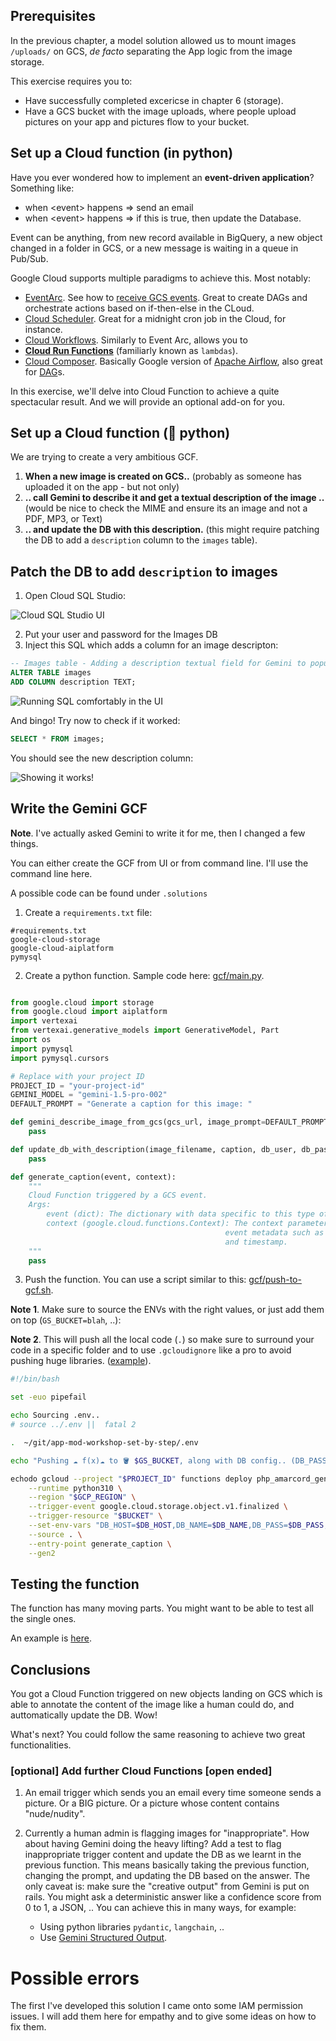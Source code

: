 ## Prerequisites

In the previous chapter, a model solution allowed us to mount images `/uploads/` on GCS, *de facto* separating the App logic from the image storage.

This exercise requires you to:

* Have successfully completed excericse in chapter 6 (storage).
* Have a GCS bucket with the image uploads, where people upload pictures on your app and pictures flow to your bucket.

## Set up a Cloud function (in python)

Have you ever wondered how to implement an **event-driven application**? Something like:

* when \<event\> happens => send an email
* when \<event\> happens => if this is true, then update the Database.

Event can be anything, from new record available in BigQuery, a new object changed in a folder in GCS, or a new message is waiting in a queue in Pub/Sub.

Google Cloud supports multiple paradigms to achieve this. Most notably:

* [EventArc](https://cloud.google.com/eventarc/docs). See how to [receive GCS events](https://cloud.google.com/eventarc/docs/run/create-trigger-storage-gcloud). Great to create DAGs and orchestrate actions based on if-then-else in the CLoud.
* [Cloud Scheduler](https://cloud.google.com/scheduler/docs/). Great for a midnight cron job in the Cloud, for instance.
* [Cloud Workflows](https://cloud.google.com/workflows). Similarly to Event Arc, allows you to
* **[Cloud Run Functions](https://cloud.google.com/functions)** (familiarly known as `lambdas`).
* [Cloud Composer](https://cloud.google.com/composer/docs/concepts/overview). Basically Google version of [Apache Airflow](https://airflow.apache.org/), also great for [DAG](https://en.wikipedia.org/wiki/Directed_acyclic_graph)s.

In this exercise, we'll delve into Cloud Function to achieve a quite spectacular result. And we will provide an optional add-on for you.

## Set up a Cloud function (🐍 python)

We are trying to create a very ambitious GCF.

1. **When a new image is created on GCS..** (probably as someone has uploaded it on the app - but not only)
1. **.. call Gemini to describe it and get a textual description of the image ..** (would be nice to check the MIME and ensure its an image and not a PDF, MP3, or Text)
1. **.. and update the DB with this description.** (this might require patching the DB to add a `description` column to the `images` table).


## Patch the DB to add `description` to images

1. Open Cloud SQL Studio:

![Cloud SQL Studio UI](image.png)

2. Put your user and password for the Images DB
3. Inject this SQL which adds a column for an image descripton:

```sql
-- Images table - Adding a description textual field for Gemini to populate it
ALTER TABLE images
ADD COLUMN description TEXT;
```

![Running SQL comfortably in the UI](image-1.png)

And bingo! Try now to check if it worked:

```sql
SELECT * FROM images;
```

You should see the new description column:

![Showing it works!](image-2.png)

## Write the Gemini GCF

**Note**. I've actually asked Gemini to write it for me, then I changed a few things.

You can either create the GCF from UI or from command line. I'll use the command line here.

A possible code can be found under `.solutions`

1. Create a `requirements.txt` file:

```
#requirements.txt
google-cloud-storage
google-cloud-aiplatform
pymysql
```

2. Create a python function. Sample code here: [gcf/main.py](https://github.com/Friends-of-Ricc/app-mod-workshop/blob/main/gcf/main.py).

```python

from google.cloud import storage
from google.cloud import aiplatform
import vertexai
from vertexai.generative_models import GenerativeModel, Part
import os
import pymysql
import pymysql.cursors

# Replace with your project ID
PROJECT_ID = "your-project-id"
GEMINI_MODEL = "gemini-1.5-pro-002"
DEFAULT_PROMPT = "Generate a caption for this image: "

def gemini_describe_image_from_gcs(gcs_url, image_prompt=DEFAULT_PROMPT):
    pass

def update_db_with_description(image_filename, caption, db_user, db_pass, db_host, db_name):
    pass

def generate_caption(event, context):
    """
    Cloud Function triggered by a GCS event.
    Args:
        event (dict): The dictionary with data specific to this type of event.
        context (google.cloud.functions.Context): The context parameter contains
                                                event metadata such as event ID
                                                and timestamp.
    """
    pass
```

3. Push the function. You can use a script similar to this: [gcf/push-to-gcf.sh](https://github.com/Friends-of-Ricc/app-mod-workshop/blob/main/gcf/push-to-gcf.sh).

**Note 1**. Make sure to source the ENVs with the right values, or just add them on top (`GS_BUCKET=blah`, ..):

**Note 2**. This will push all the local code (`.`) so make sure to surround your code in a specific folder and to use `.gcloudignore` like a pro to avoid pushing huge libraries. ([example](https://github.com/Friends-of-Ricc/app-mod-workshop/blob/main/gcf/.gcloudignore)).

```bash
#!/bin/bash

set -euo pipefail

echo Sourcing .env..
# source ../.env ||  fatal 2

.  ~/git/app-mod-workshop-set-by-step/.env

echo "Pushing ☁️ f(x)☁ to 🪣 $GS_BUCKET, along with DB config.. (DB_PASS=$DB_PASS)"

echodo gcloud --project "$PROJECT_ID" functions deploy php_amarcord_generate_caption \
    --runtime python310 \
    --region "$GCP_REGION" \
    --trigger-event google.cloud.storage.object.v1.finalized \
    --trigger-resource "$BUCKET" \
    --set-env-vars "DB_HOST=$DB_HOST,DB_NAME=$DB_NAME,DB_PASS=$DB_PASS,DB_USER=$DB_USER" \
    --source . \
    --entry-point generate_caption \
    --gen2
```
## Testing the function

The function has many moving parts. You might want to be able to test all the single ones.

An example is [here](https://github.com/Friends-of-Ricc/app-mod-workshop/blob/main/gcf/test.py).


## Conclusions

You got a Cloud Function triggered on new objects landing on GCS which is able to annotate the content of the image like a human could do, and auttomatically update the DB. Wow!

What's next? You could follow the same reasoning to achieve two great functionalities.

### [optional] Add further Cloud Functions [open ended]

1. An email trigger which sends you an email every time someone sends a picture. Or a BIG picture. Or a picture whose content contains "nude/nudity".

1. Currently a human admin is flagging images for "inappropriate". How about having Gemini doing the heavy lifting? Add a test to flag inappropriate trigger content and update the DB as we learnt in the previous function. This means basically taking the previous function, changing the prompt, and updating the DB based on the answer. The only caveat is: make sure the "creative output" from Gemini is put on rails. You might ask a deterministic answer like a confidence score from 0 to 1, a JSON, .. You can achieve this in many ways, for example:
    * Using python libraries `pydantic`, `langchain`, ..
    * Use [Gemini Structured Output](https://ai.google.dev/gemini-api/docs/structured-output).


# Possible errors

The first I've developed this solution I came onto some IAM permission issues. I will add them here for empathy and to give some ideas on how to fix them.


